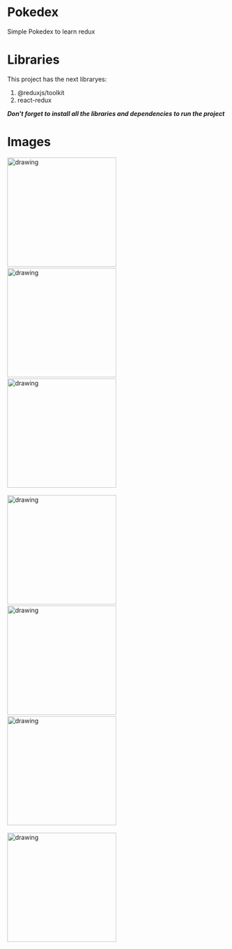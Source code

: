 # Pokedex
Simple Pokedex to learn redux

# Libraries

This project has the next libraryes:

1. @reduxjs/toolkit
2. react-redux

***Don't forget to install all the libraries and dependencies to run the project***

# Images

<img src="ImageApp/Screenshot_1668728673.png" alt="drawing" width="250"/> &nbsp;&nbsp;&nbsp;&nbsp;
<img src="ImageApp/Screenshot_1668728678.png" alt="drawing" width="250"/> &nbsp;&nbsp;&nbsp;&nbsp;
<img src="ImageApp/Screenshot_1668728740.png" alt="drawing" width="250"/> &nbsp;&nbsp;&nbsp;&nbsp;

<img src="ImageApp/Screenshot_1668728744.png" alt="drawing" width="250"/> &nbsp;&nbsp;&nbsp;&nbsp;
<img src="ImageApp/Screenshot_1668728790.png" alt="drawing" width="250"/> &nbsp;&nbsp;&nbsp;&nbsp;
<img src="ImageApp/Screenshot_1668728856.png" alt="drawing" width="250"/> &nbsp;&nbsp;&nbsp;&nbsp;


<img src="ImageApp/Screenshot_1668728871.png" alt="drawing" width="250"/> &nbsp;&nbsp;&nbsp;&nbsp;
